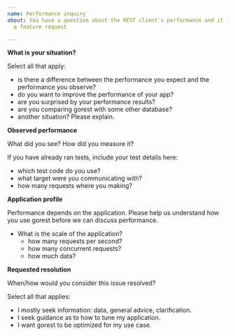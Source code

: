 ```yaml
---
name: Performance inquiry
about: You have a question about the REST client's performance and it is not a bug or
  a feature request

---
```


**What is your situation?**

Select all that apply:

- is there a difference between the performance you expect and the performance you observe?
- do you want to improve the performance of your app?
- are you surprised by your performance results?
- are you comparing gorest with some other database?
- another situation? Please explain.

**Observed performance**

What did you see? How did you measure it?

If you have already ran tests, include your test details here:

- which test code do you use?
- what target were you communicating with?
- how many requests where you making?

**Application profile**

Performance depends on the application. Please help us understand how you use gorest before we can discuss performance.

- What is the scale of the application?
  - how many requests per second?
  - how many concurrent requests?
  - how much data?

**Requested resolution**

When/how would you consider this issue resolved? 

Select all that applies:

- I mostly seek information: data, general advice, clarification.
- I seek guidance as to how to tune my application.
- I want gorest to be optimized for my use case.
